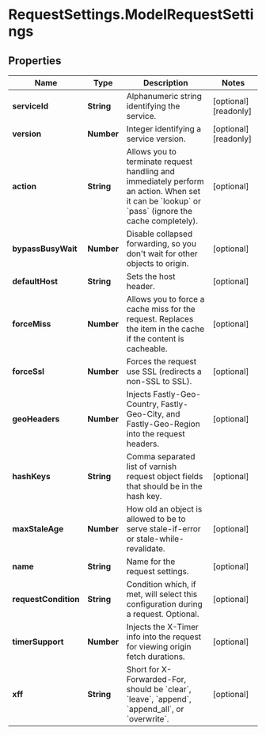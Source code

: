 # RequestSettings.ModelRequestSettings

## Properties

Name | Type | Description | Notes
------------ | ------------- | ------------- | -------------
**serviceId** | **String** | Alphanumeric string identifying the service. | [optional] [readonly] 
**version** | **Number** | Integer identifying a service version. | [optional] [readonly] 
**action** | **String** | Allows you to terminate request handling and immediately perform an action. When set it can be &#x60;lookup&#x60; or &#x60;pass&#x60; (ignore the cache completely). | [optional] 
**bypassBusyWait** | **Number** | Disable collapsed forwarding, so you don&#39;t wait for other objects to origin. | [optional] 
**defaultHost** | **String** | Sets the host header. | [optional] 
**forceMiss** | **Number** | Allows you to force a cache miss for the request. Replaces the item in the cache if the content is cacheable. | [optional] 
**forceSsl** | **Number** | Forces the request use SSL (redirects a non-SSL to SSL). | [optional] 
**geoHeaders** | **Number** | Injects Fastly-Geo-Country, Fastly-Geo-City, and Fastly-Geo-Region into the request headers. | [optional] 
**hashKeys** | **String** | Comma separated list of varnish request object fields that should be in the hash key. | [optional] 
**maxStaleAge** | **Number** | How old an object is allowed to be to serve stale-if-error or stale-while-revalidate. | [optional] 
**name** | **String** | Name for the request settings. | [optional] 
**requestCondition** | **String** | Condition which, if met, will select this configuration during a request. Optional. | [optional] 
**timerSupport** | **Number** | Injects the X-Timer info into the request for viewing origin fetch durations. | [optional] 
**xff** | **String** | Short for X-Forwarded-For, should be &#x60;clear&#x60;, &#x60;leave&#x60;, &#x60;append&#x60;, &#x60;append_all&#x60;, or &#x60;overwrite&#x60;. | [optional] 


